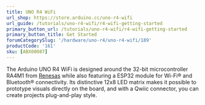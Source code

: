 ```yaml
---
title: UNO R4 WiFi
url_shop: https://store.arduino.cc/uno-r4-wifi
url_guide: /tutorials/uno-r4-wifi/r4-wifi-getting-started
primary_button_url: /tutorials/uno-r4-wifi/r4-wifi-getting-started
primary_button_title: Get Started
forumCategorySlug: '/hardware/uno-r4/uno-r4-wifi/189'
productCode: '161'
sku: [ABX00087]
---
```


The Arduino UNO R4 WiFi is designed around the 32-bit microcontroller RA4M1 from [Renesas](https://www.renesas.com/us/en) while also featuring a ESP32 module for Wi-Fi® and Bluetooth® connectivity. Its distinctive 12x8 LED matrix makes it possible to prototype visuals directly on the board, and with a Qwiic connector, you can create projects plug-and-play style.